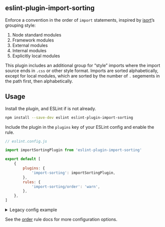 ## eslint-plugin-import-sorting

Enforce a convention in the order of `import` statements, inspired by [isort](https://timothycrosley.github.io/isort/#how-does-isort-work)’s grouping style:

1. Node standard modules
2. Framework modules
3. External modules
4. Internal modules
5. Explicitly local modules

This plugin includes an additional group for “style” imports where the import source ends in `.css` or other style format. Imports are sorted alphabetically, except for local modules, which are sorted by the number of `.` segements in the path first, then alphabetically.

## Usage

Install the plugin, and ESLint if is not already.

```sh
npm install --save-dev eslint eslint-plugin-import-sorting
```

Include the plugin in the `plugins` key of your ESLint config and enable the rule.

```js
// eslint.config.js

import importSortingPlugin from 'eslint-plugin-import-sorting'

export default [
	{
		plugins: {
			'import-sorting': importSortingPlugin,
		},
		rules: {
			'import-sorting/order': 'warn',
		},
	},
]
```

<details>
	<summary>Legacy config example</summary>

```js
// .eslintrc.js

module.exports = {
	plugins: ['import-sorting'],
	rules: {
		'import-sorting/order': 'warn',
	},
}
```

</details>

See the [order](https://github.com/stormwarning/eslint-plugin-import-sorting/blob/main/docs/rules/order.md) rule docs for more configuration options.
